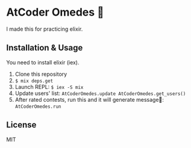 # AtCoder Omedes 🎉
I made this for practicing elixir.

## Installation & Usage
You need to install elixir (iex).

1. Clone this repository
2. `$ mix deps.get`
3. Launch REPL: `$ iex -S mix`
4. Update users' list: `AtCoderOmedes.update AtCoderOmedes.get_users()`
5. After rated contests, run this and it will generate message🎉: `AtCoderOmedes.run`

## License
MIT